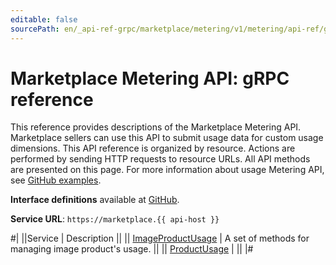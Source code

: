 ```yaml
---
editable: false
sourcePath: en/_api-ref-grpc/marketplace/metering/v1/metering/api-ref/grpc/index.md
---
```


# Marketplace Metering API: gRPC reference

This reference provides descriptions of the Marketplace Metering API.
Marketplace sellers can use this API to submit usage data for custom usage dimensions.
This API reference is organized by resource. Actions are performed by sending HTTP requests to resource URLs. All API methods are presented on this page. For more information about usage Metering API, see [GitHub examples](https://github.com/yandex-cloud/python-sdk/tree/master/examples/marketplace/metering-api).

**Interface definitions** available at [GitHub](https://github.com/yandex-cloud/cloudapi/tree/master/yandex/cloud/marketplace/metering/v1).

**Service URL**: `https://marketplace.{{ api-host }}`

#|
||Service | Description ||
|| [ImageProductUsage](ImageProductUsage/index.md) | A set of methods for managing image product's usage. ||
|| [ProductUsage](ProductUsage/index.md) |  ||
|#